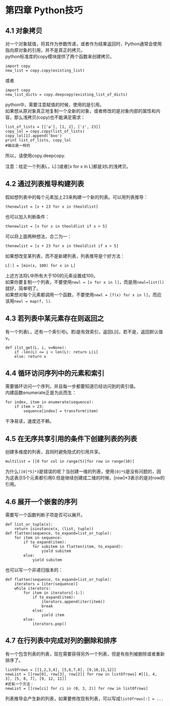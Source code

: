 第四章 Python技巧
=================
4.1 对象拷贝
------------
对一个对象赋值，将其作为参数传递，或者作为结果返回时，Python通常会使用指向原对象的引用，并不是真正的拷贝。  
python标准库的copy模块提供了两个函数来创建拷贝。

    import copy
    new_list = copy.copy(existing_list)

或者

    import copy
    new_list_dicts = copy.deepcopy(existing_list_of_dicts)

python中，需要注意赋值的时候，使用的是引用。  
如果想从原对象真正地复制一个全新的对象，或者修改的是对象内部的属性和内容，那么浅拷贝(copy)也不能满足需求：

    list_of_lists = [['a'], [1, 2], ['z', 23]]
    copy_lol = copy.copy(list_of_lists)
    copy_lol[1].append('boo')
    print list_of_lists, copy_lol
    #输出是一样的

所以，请使用copy.deepcopy.  

注意：给定一个列表L，L[:]或者[x for x in L]都是对L的浅拷贝。

4.2 通过列表推导构建列表
------------------------
假如想列表中的每个元素加上23来构建一个新的列表。可以用列表推导：

    thenewlist = [x + 23 for x in theoldlist]

也可以加入判断条件：

    thenewlist = [x for x in theoldlist if x > 5]

可以将上面两种想法，合二为一：

    thenewlist = [x + 23 for x in theoldlist if x > 5]

如果想改变某列表，而不是新建列表，列表推导是个好方法：

    L[:] = [min(x, 100) for x in L]

上述方法将L中所有大于100的元素设置成100。  
如果你要复制一个列表，不要使用`newl = [x for x in l]`，而是用`newl=list(l)`就好，简单明了。  
如果想对每个元素都调用一个函数，不要使用`newl = [f(x) for x in l]`，而应该用`newl = map(f, l)`.  

4.3 若列表中某元素存在则返回之
------------------------------
有一个列表L，还有一个索引号i。若i是有效索引，返回L[i]，若不是，返回默认值v。

    def ilst_get(L, i, v=None):
        if -len(L) <= i < len(L): return L[i]
        else: return v

4.4 循环访问序列中的元素和索引
------------------------------
需要循环访问一个序列，并且每一步都要知道已经访问到的索引值。  
内建函数enumerate正是为此而生：

    for index, item in enumerate(sequence):
        if item > 23:
            sequence[index] = transform(item)

干净易读，速度还不赖。

4.5 在无序共享引用的条件下创建列表的列表
----------------------------------------
创建多维度的列表，且同时避免隐式的引用共享。

    multilist = [[0 for col in range(5)]for row in range(10)]

为什么`[[0]*5]*3`是错误的呢？当创建一维的列表，使用`[0]*5`是没有问题的，因为这表示5个元素都引用0.但是继续创建成二维的时候，[row]*3表示的是对row的引用。

4.6 展开一个嵌套的序列
----------------------
需要写一个函数判断子项是否可以展开。

    def list_or_tuple(x):
        return isinstance(x, (list, tuple))
    def flatten(sequence, to_expand=list_or_tuple):
        for item in sequence:
            if to_expand(item):
                for subitem in flatten(item, to_expand):
                    yield subitem
            else:
                yield subitem

也可以写一个非递归版本的：
    
    def flatten(sequence, to_expand=list_or_tuple):
        iterators = [iter(sequence)]
        while iterators:
            for item in iterators[-1:]:
                if to_expand(item):
                    iterators.append(iter(item))
                    break
                else:
                    yield item
            else:
                iterators.pop()


4.7 在行列表中完成对列的删除和排序
----------------------------------
有一个包含列表的列表，现在需要获得另外一个列表，但是有些列被删除或者重新排序了。

    listOfrows = [[1,2,3,4], [5,6,7,8], [9,10,11,12]]
    newList = [[row[0], row[3], row[2]] for row in listOfrows] #[[1, 4, 3], [5, 8, 7], [9, 12, 11]]
    #还有一个方法：
    newList = [[row[ci] for ci in (0, 3, 2)] for row in listOfrows]

列表推导会产生新的列表，如果要修改现有列表，可以写成`listOfrows[:] = ...`

